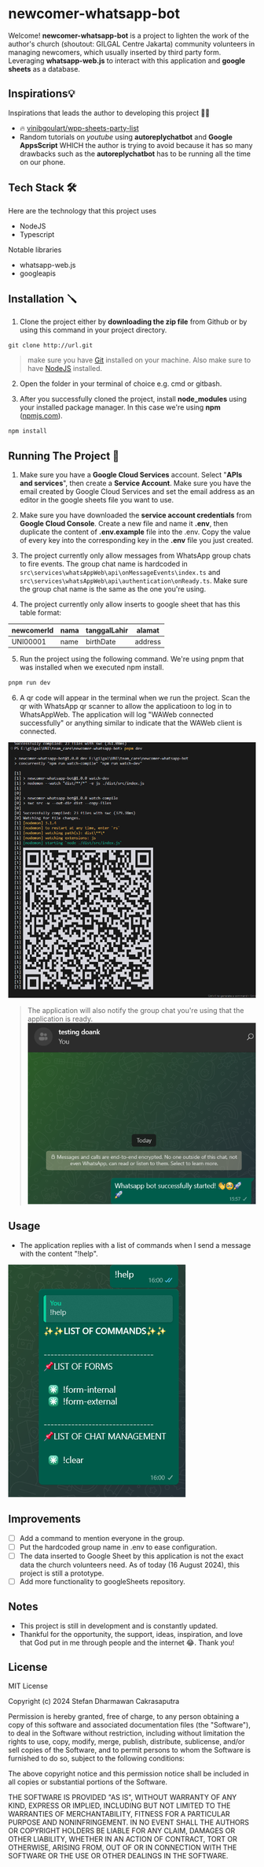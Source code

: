 # newcomer-whatsapp-bot

Welcome! **newcomer-whatsapp-bot** is a project to lighten the work of the author's church (shoutout: GILGAL Centre Jakarta) community volunteers in managing newcomers, which usually inserted by third party form. Leveraging **whatsapp-web.js** to interact with this application and **google sheets** as a database. 

## Inspirations💡

Inspirations that leads the author to developing this project 🚀✨

- 🔥 [vinibgoulart/wpp-sheets-party-list](https://github.com/vinibgoulart/wpp-sheets-party-list/)
- Random tutorials on *youtube* using **autoreplychatbot** and **Google AppsScript** WHICH the author is trying to avoid because it has so many drawbacks such as the **autoreplychatbot** has to be running all the time on our phone.

## Tech Stack 🛠️

Here are the technology that this project uses

- NodeJS
- Typescript

Notable libraries

- whatsapp-web.js
- googleapis 

## Installation 🪛

1. Clone the project  either by **downloading the zip file** from Github or by using this command in your project directory.

```git
git clone http://url.git
```

> make sure you have [Git](https://git-scm.com/) installed on your machine.
> Also make sure to have [NodeJS](https://nodejs.org/en) installed.

2. Open the folder in your terminal of choice e.g. cmd or gitbash.

3. After you successfully cloned the project, install **node_modules** using your installed package manager. In this case we're using **npm** ([npmjs.com](npmjs.com)).

```bash
npm install
```

## Running The Project 🚀

1. Make sure you have a **Google Cloud Services** account. Select "**APIs and services**", then create a **Service Account**. Make sure you have the email created by Google Cloud Services and set the email address as an editor in the google sheets file you want to use.

2. Make sure you have downloaded the **service account credentials** from **Google Cloud Console**. Create a new file and name it **.env**, then duplicate the content of **.env.example** file into the .env. Copy the value of every key into the corresponding key in the **.env** file you just created. 

3. The project currently only allow messages from WhatsApp group chats to fire events. The group chat name is hardcoded in `src\services\whatsAppWeb\api\onMessageEvents\index.ts` and `src\services\whatsAppWeb\api\authentication\onReady.ts`. Make sure the group chat name is the same as the one you're using.

4. The project currently only allow inserts to google sheet that has this table format:

|newcomerId|nama|tanggalLahir|alamat|
|----------|----|------------|------|
|UNI00001|name|birthDate|address|

5. Run the project using the following command. We're using pnpm that was installed when we executed npm install.

```bash
pnpm run dev
```

6. A qr code will appear in the terminal when we run the project. Scan the qr with WhatsApp qr scanner to allow the applicatioon to log in to WhatsAppWeb. The application will log "WAWeb connected successfully" or anything similar to indicate that the WAWeb client is connected.

![alt text](./resources/image.png)

> The application will also notify the group chat you're using that the application is ready.
> ![alt text](./resources/image-1.png)

## Usage

- The application replies with a list of commands when I send a message with the content "!help".

![alt text](./resources/image-2.png)

## Improvements

- [ ] Add a command to mention everyone in the group.
- [ ] Put the hardcoded group name in .env to ease configuration. 
- [ ] The data inserted to Google Sheet by this application is not the exact data the church volunteers need. As of today (16 August 2024), this project is still a prototype.
- [ ] Add more functionality to googleSheets repository.

## Notes

- This project is still in development and is constantly updated.
- Thankful for the opportunity, the support, ideas, inspiration, and love that God put in me through people and the internet 😂. Thank you!

## License

MIT License

Copyright (c) 2024 Stefan Dharmawan Cakrasaputra

Permission is hereby granted, free of charge, to any person obtaining a copy
of this software and associated documentation files (the "Software"), to deal
in the Software without restriction, including without limitation the rights
to use, copy, modify, merge, publish, distribute, sublicense, and/or sell
copies of the Software, and to permit persons to whom the Software is
furnished to do so, subject to the following conditions:

The above copyright notice and this permission notice shall be included in all
copies or substantial portions of the Software.

THE SOFTWARE IS PROVIDED "AS IS", WITHOUT WARRANTY OF ANY KIND, EXPRESS OR
IMPLIED, INCLUDING BUT NOT LIMITED TO THE WARRANTIES OF MERCHANTABILITY,
FITNESS FOR A PARTICULAR PURPOSE AND NONINFRINGEMENT. IN NO EVENT SHALL THE
AUTHORS OR COPYRIGHT HOLDERS BE LIABLE FOR ANY CLAIM, DAMAGES OR OTHER
LIABILITY, WHETHER IN AN ACTION OF CONTRACT, TORT OR OTHERWISE, ARISING FROM,
OUT OF OR IN CONNECTION WITH THE SOFTWARE OR THE USE OR OTHER DEALINGS IN THE
SOFTWARE.
